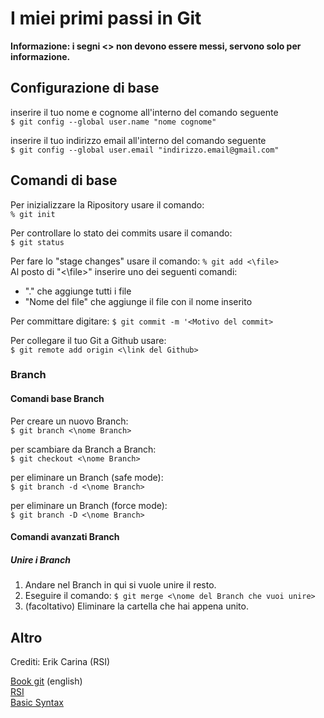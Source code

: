 # I miei primi passi in Git

**Informazione: i segni <\> non devono essere messi, servono solo per informazione.**

## Configurazione di base

inserire il tuo nome e cognome all'interno del comando seguente  
`$ git config --global user.name "nome cognome"`


inserire il tuo indirizzo email all'interno del comando seguente  
`$ git config --global user.email "indirizzo.email@gmail.com"`

## Comandi di base

Per inizializzare la Ripository usare il comando:  
`% git init`
 
Per controllare lo stato dei commits usare il comando:  
`$ git status`

Per fare lo "stage changes" usare il comando:  `% git add <\file>`  
Al posto di "<\file>" inserire uno dei seguenti comandi:  
- "." che aggiunge tutti i file
- "Nome del file" che aggiunge il file con il nome inserito

Per committare digitare:  `$ git commit -m '<Motivo del commit>`

Per collegare il tuo Git a Github usare:  
`$ git remote add origin <\link del Github>`

### Branch

#### Comandi base Branch

Per creare un nuovo Branch:  
`$ git branch <\nome Branch>`

per scambiare da Branch a Branch:  
`$ git checkout <\nome Branch>`

per eliminare un Branch (safe mode):  
`$ git branch -d <\nome Branch>`

per eliminare un Branch (force mode):  
`$ git branch -D <\nome Branch>`

#### Comandi avanzati Branch

##### Unire i Branch

1. Andare nel Branch in qui si vuole unire il resto.  
2. Eseguire il comando: `$ git merge <\nome del Branch che vuoi unire>`
3. (facoltativo) Eliminare la cartella che hai appena unito.

## Altro

Crediti: Erik Carina (RSI)

[Book git](https://git-scm.com/book/en/v2) (english)  
[RSI](https://www.rsi.ch/)  
[Basic Syntax](https://www.markdownguide.org/basic-syntax/)